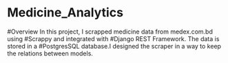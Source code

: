 # Medicine_Analytics
#Overview
In this project, I scrapped medicine data from  medex.com.bd using #Scrappy and integrated with #Django REST Framework. The data is stored in a #PostgresSQL database.I designed the scraper in a way to keep the relations between models.
